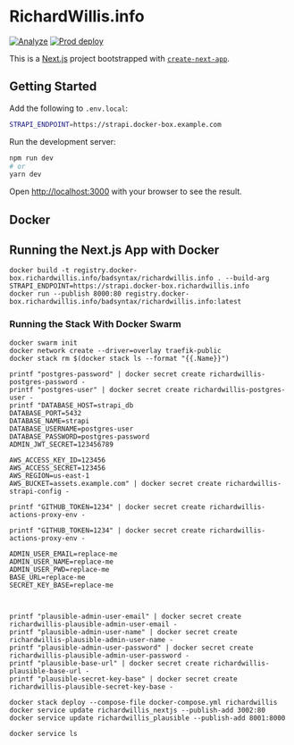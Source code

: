 # RichardWillis.info

[![Analyze](https://github.com/badsyntax/richardwillis.info/actions/workflows/analyze.yml/badge.svg)](https://github.com/badsyntax/richardwillis.info/actions/workflows/analyze.yml)
[![Prod deploy](https://github.com/badsyntax/richardwillis.info/actions/workflows/prod-deploy.yml/badge.svg)](https://github.com/badsyntax/richardwillis.info/actions/workflows/prod-deploy.yml)

This is a [Next.js](https://nextjs.org/) project bootstrapped with [`create-next-app`](https://github.com/vercel/next.js/tree/canary/packages/create-next-app).

## Getting Started

Add the following to `.env.local`:

```bash
STRAPI_ENDPOINT=https://strapi.docker-box.example.com
```

Run the development server:

```bash
npm run dev
# or
yarn dev
```

Open [http://localhost:3000](http://localhost:3000) with your browser to see the result.

## Docker

## Running the Next.js App with Docker

```console
docker build -t registry.docker-box.richardwillis.info/badsyntax/richardwillis.info . --build-arg STRAPI_ENDPOINT=https://strapi.docker-box.richardwillis.info
docker run --publish 8000:80 registry.docker-box.richardwillis.info/badsyntax/richardwillis.info:latest
```

### Running the Stack With Docker Swarm

```console
docker swarm init
docker network create --driver=overlay traefik-public
docker stack rm $(docker stack ls --format "{{.Name}}")

printf "postgres-password" | docker secret create richardwillis-postgres-password -
printf "postgres-user" | docker secret create richardwillis-postgres-user -
printf "DATABASE_HOST=strapi_db
DATABASE_PORT=5432
DATABASE_NAME=strapi
DATABASE_USERNAME=postgres-user
DATABASE_PASSWORD=postgres-password
ADMIN_JWT_SECRET=123456789

AWS_ACCESS_KEY_ID=123456
AWS_ACCESS_SECRET=123456
AWS_REGION=us-east-1
AWS_BUCKET=assets.example.com" | docker secret create richardwillis-strapi-config -

printf "GITHUB_TOKEN=1234" | docker secret create richardwillis-actions-proxy-env -

printf "GITHUB_TOKEN=1234" | docker secret create richardwillis-actions-proxy-env -

ADMIN_USER_EMAIL=replace-me
ADMIN_USER_NAME=replace-me
ADMIN_USER_PWD=replace-me
BASE_URL=replace-me
SECRET_KEY_BASE=replace-me



printf "plausible-admin-user-email" | docker secret create richardwillis-plausible-admin-user-email -
printf "plausible-admin-user-name" | docker secret create richardwillis-plausible-admin-user-name -
printf "plausible-admin-user-password" | docker secret create richardwillis-plausible-admin-user-password -
printf "plausible-base-url" | docker secret create richardwillis-plausible-base-url -
printf "plausible-secret-key-base" | docker secret create richardwillis-plausible-secret-key-base -

docker stack deploy --compose-file docker-compose.yml richardwillis
docker service update richardwillis_nextjs --publish-add 3002:80
docker service update richardwillis_plausible --publish-add 8001:8000

docker service ls
```
